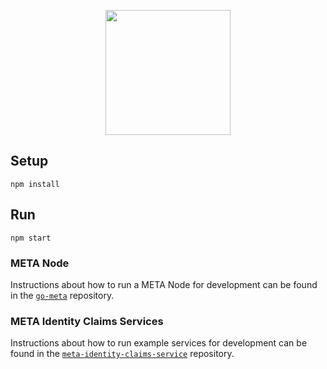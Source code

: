 <p align='center'>
  <img src='https://user-images.githubusercontent.com/1913316/33278996-00fa18d6-d395-11e7-9c76-47e62d10b626.png' width='200'/>
</p>

## Setup
```
npm install
```

## Run
```
npm start
```

### META Node
Instructions about how to run a META Node for development can be found in the
[`go-meta`](https://github.com/meta-network/go-meta/tree/meta-v2/dev)
repository.

### META Identity Claims Services
Instructions about how to run example services for development can be found in
the [`meta-identity-claims-service`](https://github.com/meta-network/meta-identity-claims-service)
repository.
